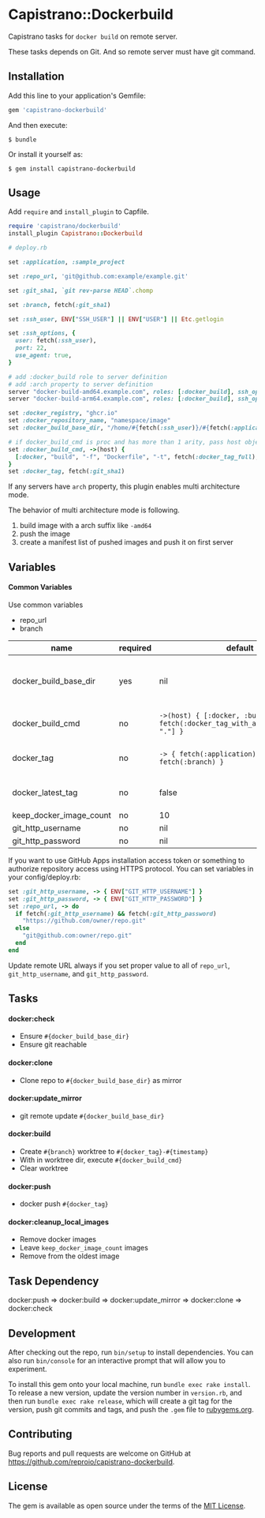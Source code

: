 # Capistrano::Dockerbuild

Capistrano tasks for `docker build` on remote server.

These tasks depends on Git.
And so remote server must have git command.

## Installation

Add this line to your application's Gemfile:

```ruby
gem 'capistrano-dockerbuild'
```

And then execute:

    $ bundle

Or install it yourself as:

    $ gem install capistrano-dockerbuild

## Usage

Add `require` and `install_plugin` to Capfile.

```ruby
require 'capistrano/dockerbuild'
install_plugin Capistrano::Dockerbuild
```

```ruby
# deploy.rb

set :application, :sample_project

set :repo_url, 'git@github.com:example/example.git'

set :git_sha1, `git rev-parse HEAD`.chomp

set :branch, fetch(:git_sha1)

set :ssh_user, ENV["SSH_USER"] || ENV["USER"] || Etc.getlogin

set :ssh_options, {
  user: fetch(:ssh_user),
  port: 22,
  use_agent: true,
}

# add :docker_build role to server definition
# add :arch property to server definition
server "docker-build-amd64.example.com", roles: [:docker_build], ssh_options: fetch(:ssh_options), arch: "amd64"
server "docker-build-arm64.example.com", roles: [:docker_build], ssh_options: fetch(:ssh_options), arch: "arm64"

set :docker_registry, "ghcr.io"
set :docker_repository_name, "namespace/image"
set :docker_build_base_dir, "/home/#{fetch(:ssh_user)}/#{fetch(:application)}"

# if docker_build_cmd is proc and has more than 1 arity, pass host object.
set :docker_build_cmd, ->(host) {
  [:docker, "build", "-f", "Dockerfile", "-t", fetch(:docker_tag_full), "--build-arg", "host=#{host}", "."]
}
set :docker_tag, fetch(:git_sha1)
```

If any servers have `arch` property, this plugin enables multi architecture mode.

The behavior of multi architecture mode is following.

1. build image with a arch suffix like `-amd64`
1. push the image
1. create a manifest list of pushed images and push it on first server

## Variables

#### Common Variables
Use common variables
- repo_url
- branch

| name                          | required | default                                                                                                            | desc                                                                                     |
| ----                          | ----     | ----                                                                                                               | ----                                                                                     |
| docker_build_base_dir         | yes      | nil                                                                                                                | Repository clone to here, and execute build command here                                 |
| docker_build_cmd              | no       | `->(host) { [:docker, :build, "-t", fetch(:docker_tag_with_arch).call(host), "."] }`                                                    | Execute command for image building                                                       |
| docker_tag                    | no       | `-> { fetch(:application) + ":" + fetch(:branch) }`                                                                                            | Use by `docker tag repository:{{docker_tag}}`                                            |
| docker_latest_tag       | no       | false                                                                                                                 | Add latest tag to building image                                                         |
| keep_docker_image_count       | no       | 10                                                                                                                 |                                                                                          |
| git_http_username             | no       | nil                                                                                                                | See below                                                                                |
| git_http_password             | no       | nil                                                                                                                | See below                                                                                |

If you want to use GitHub Apps installation access token or something to authorize repository access using HTTPS protocol. You can set variables in your config/deploy.rb:

```ruby
set :git_http_username, -> { ENV["GIT_HTTP_USERNAME"] }
set :git_http_password, -> { ENV["GIT_HTTP_PASSWORD"] }
set :repo_url, -> do
  if fetch(:git_http_username) && fetch(:git_http_password)
    "https://github.com/owner/repo.git"
  else
    "git@github.com:owner/repo.git"
  end
end
```

Update remote URL always if you set proper value to all of `repo_url`, `git_http_username`, and `git_http_password`.

## Tasks

#### docker:check
- Ensure `#{docker_build_base_dir}`
- Ensure git reachable

#### docker:clone
- Clone repo to `#{docker_build_base_dir}` as mirror

#### docker:update_mirror
- git remote update `#{docker_build_base_dir}`

#### docker:build
- Create `#{branch}` worktree to `#{docker_tag}-#{timestamp}`
- With in worktree dir, execute `#{docker_build_cmd}`
- Clear worktree

#### docker:push
- docker push `#{docker_tag}`

#### docker:cleanup_local_images
- Remove docker images
- Leave `keep_docker_image_count` images
- Remove from the oldest image

## Task Dependency

docker:push => docker:build => docker:update_mirror => docker:clone => docker:check

## Development

After checking out the repo, run `bin/setup` to install dependencies. You can also run `bin/console` for an interactive prompt that will allow you to experiment.

To install this gem onto your local machine, run `bundle exec rake install`. To release a new version, update the version number in `version.rb`, and then run `bundle exec rake release`, which will create a git tag for the version, push git commits and tags, and push the `.gem` file to [rubygems.org](https://rubygems.org).

## Contributing

Bug reports and pull requests are welcome on GitHub at https://github.com/reproio/capistrano-dockerbuild.

## License

The gem is available as open source under the terms of the [MIT License](http://opensource.org/licenses/MIT).

